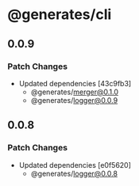 # @generates/cli

## 0.0.9

### Patch Changes

- Updated dependencies [43c9fb3]
  - @generates/merger@0.1.0
  - @generates/logger@0.0.9

## 0.0.8

### Patch Changes

- Updated dependencies [e0f5620]
  - @generates/logger@0.0.8
